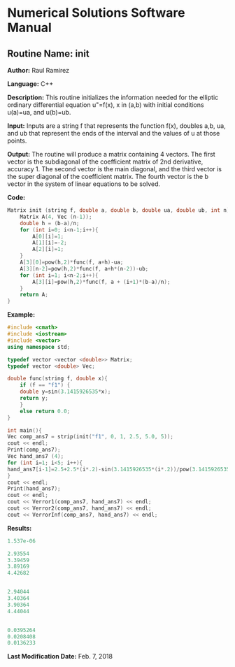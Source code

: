 # Numerical Solutions Software Manual

## **Routine Name:** init

**Author:** Raul Ramirez

**Language:** C++

**Description:** This routine initializes the information needed for the elliptic ordinary differential equation u"=f(x), x in (a,b) with initial conditions u(a)=ua, and u(b)=ub. 

**Input:** Inputs are a string f that represents the function f(x), doubles a,b, ua, and ub that represent the ends of the interval and the values of u at those points. 

**Output:** The routine will produce a matrix containing 4 vectors. The first vector is the subdiagonal of the coefficient matrix of 2nd derivative, accuracy 1. The second vector is the main diagonal, and the third vector is the super diagonal of the coefficient matrix. The fourth vector is the b vector in the system of linear equations to be solved. 

**Code:** 
```C++
Matrix init (string f, double a, double b, double ua, double ub, int n){
    Matrix A(4, Vec (n-1));
    double h = (b-a)/n;
    for (int i=0; i<n-1;i++){
        A[0][i]=1;
        A[1][i]=-2;
        A[2][i]=1;
    }
    A[3][0]=pow(h,2)*func(f, a+h)-ua;
    A[3][n-2]=pow(h,2)*func(f, a+h*(n-2))-ub;
    for (int i=1; i<n-2;i++){
        A[3][i]=pow(h,2)*func(f, a + (i+1)*(b-a)/n);
    }
    return A;
}
```

**Example:**
```C++
#include <cmath>
#include <iostream>
#include <vector>
using namespace std;

typedef vector <vector <double>> Matrix;
typedef vector <double> Vec;

double func(string f, double x){
    if (f == "f1") {
    double y=sin(3.1415926535*x);
    return y;
    }
    else return 0.0;
}

int main(){
Vec comp_ans7 = strip(init("f1", 0, 1, 2.5, 5.0, 5));
cout << endl;
Print(comp_ans7);
Vec hand_ans7 (4);
for (int i=1; i<5; i++){
hand_ans7[i-1]=2.5+2.5*(i*.2)-sin(3.1415926535*(i*.2))/pow(3.1415926535,2);
}
cout << endl;
Print(hand_ans7);
cout << endl;
cout << Verror1(comp_ans7, hand_ans7) << endl;
cout << Verror2(comp_ans7, hand_ans7) << endl;
cout << VerrorInf(comp_ans7, hand_ans7) << endl;

```

**Results:** 
```C++
1.537e-06

2.93554
3.39459
3.89169
4.42682


2.94044
3.40364
3.90364
4.44044


0.0395264
0.0208408
0.0136233 
```

**Last Modification Date:** Feb. 7, 2018
